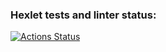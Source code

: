 ### Hexlet tests and linter status:
[![Actions Status](https://github.com/BlackJackSpb/python-project-83/actions/workflows/hexlet-check.yml/badge.svg)](https://github.com/BlackJackSpb/python-project-83/actions)